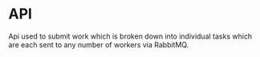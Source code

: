 # API
Api used to submit work which is broken down into individual tasks which are each sent to any number of workers via RabbitMQ.
